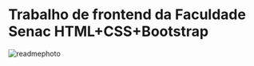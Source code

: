 # Trabalho de frontend da Faculdade Senac HTML+CSS+Bootstrap

![readmephoto](https://user-images.githubusercontent.com/100242220/195965298-b667b176-2c9d-40a3-a4a1-071f8f491e4c.jpg)
